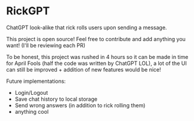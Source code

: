 # RickGPT

ChatGPT look-alike that rick rolls users upon sending a message.

This project is open source! Feel free to contribute and add anything you want! (I'll be reviewing each PR)

To be honest, this project was rushed in 4 hours so it can be made in time for April Fools (half the code was written by ChatGPT LOL), a lot of the UI can still be improved + addition of new features would be nice! 

Future implementations:
- Login/Logout
- Save chat history to local storage
- Send wrong answers (in addition to rick rolling them)
- anything cool